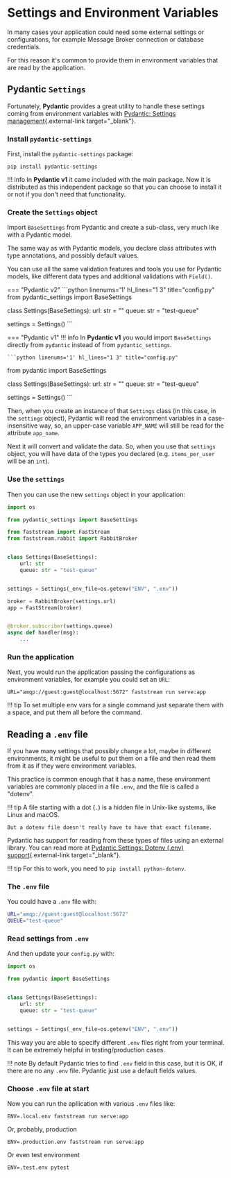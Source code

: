 # Settings and Environment Variables

In many cases your application could need some external settings or configurations, for example Message Broker connection or database credentials.

For this reason it's common to provide them in environment variables that are read by the application.

## Pydantic `Settings`

Fortunately, **Pydantic** provides a great utility to handle these settings coming from environment variables with [Pydantic: Settings management](https://docs.pydantic.dev/latest/usage/pydantic_settings/){.external-link target="_blank"}.

### Install `pydantic-settings`

First, install the `pydantic-settings` package:

```console
pip install pydantic-settings
```

!!! info
    In **Pydantic v1** it came included with the main package. Now it is distributed as this independent package so that you can choose to install it or not if you don't need that functionality.

### Create the `Settings` object

Import `BaseSettings` from Pydantic and create a sub-class, very much like with a Pydantic model.

The same way as with Pydantic models, you declare class attributes with type annotations, and possibly default values.

You can use all the same validation features and tools you use for Pydantic models, like different data types and additional validations with `Field()`.

=== "Pydantic v2"
    ```python linenums='1' hl_lines="1 3" title="config.py"
from pydantic_settings import BaseSettings


class Settings(BaseSettings):
    url: str = ""
    queue: str = "test-queue"


settings = Settings()
    ```

=== "Pydantic v1"
    !!! info
        In **Pydantic v1** you would import `BaseSettings` directly from `pydantic` instead of from `pydantic_settings`.

    ```python linenums='1' hl_lines="1 3" title="config.py"
from pydantic import BaseSettings


class Settings(BaseSettings):
    url: str = ""
    queue: str = "test-queue"


settings = Settings()
    ```

Then, when you create an instance of that `Settings` class (in this case, in the `settings` object), Pydantic will read the environment variables in a case-insensitive way, so, an upper-case variable `APP_NAME` will still be read for the attribute `app_name`.

Next it will convert and validate the data. So, when you use that `settings` object, you will have data of the types you declared (e.g. `items_per_user` will be an `int`).

### Use the `settings`

Then you can use the new `settings` object in your application:

```python linenums='1' hl_lines="4 6 9" title="serve.py"
import os

from pydantic_settings import BaseSettings

from faststream import FastStream
from faststream.rabbit import RabbitBroker


class Settings(BaseSettings):
    url: str
    queue: str = "test-queue"


settings = Settings(_env_file=os.getenv("ENV", ".env"))

broker = RabbitBroker(settings.url)
app = FastStream(broker)


@broker.subscriber(settings.queue)
async def handler(msg):
    ...
```

### Run the application

Next, you would run the application passing the configurations as environment variables, for example you could set an `URL`:

```console
URL="amqp://guest:guest@localhost:5672" faststream run serve:app
```

!!! tip
    To set multiple env vars for a single command just separate them with a space, and put them all before the command.

## Reading a `.env` file

If you have many settings that possibly change a lot, maybe in different environments, it might be useful to put them on a file and then read them from it as if they were environment variables.

This practice is common enough that it has a name, these environment variables are commonly placed in a file `.env`, and the file is called a "dotenv".

!!! tip
    A file starting with a dot (`.`) is a hidden file in Unix-like systems, like Linux and macOS.

    But a dotenv file doesn't really have to have that exact filename.

Pydantic has support for reading from these types of files using an external library. You can read more at [Pydantic Settings: Dotenv (.env) support](https://docs.pydantic.dev/latest/usage/pydantic_settings/#dotenv-env-support){.external-link target="_blank"}.

!!! tip
    For this to work, you need to `pip install python-dotenv`.

### The `.env` file

You could have a `.env` file with:

```bash
URL="amqp://guest:guest@localhost:5672"
QUEUE="test-queue"
```

### Read settings from `.env`

And then update your `config.py` with:

```python linenums='1' hl_lines="1 7"
import os

from pydantic import BaseSettings


class Settings(BaseSettings):
    url: str
    queue: str = "test-queue"


settings = Settings(_env_file=os.getenv("ENV", ".env"))
```

This way you are able to specify different `.env` files right from your terminal. It can be extremely helpful in testing/production cases.

!!! note
    By default Pydantic tries to find `.env` field in this case, but it is OK, if there are no any `.env` file. Pydantic just use a default fields values.

### Choose `.env` file at start

Now you can run the apllication with various `.env` files like:

```console
ENV=.local.env faststream run serve:app
```

Or, probably, production

```console
ENV=.production.env faststream run serve:app
```

Or even test environment

```console
ENV=.test.env pytest
```
